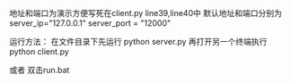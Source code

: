 地址和端口为演示方便写死在client.py line39,line40中
默认地址和端口分别为    
server_ip="127.0.0.1"
server_port = "12000"

运行方法：
在文件目录下先运行 python server.py
再打开另一个终端执行 python client.py

或者 双击run.bat
